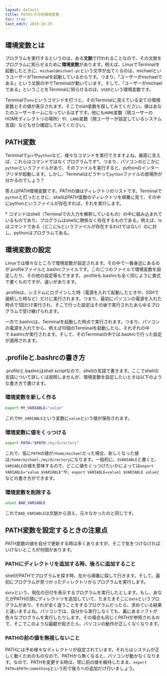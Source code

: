 ```yaml
---
layout: default
title: PATHとその他環境変数
toc: true
last_edit: 2019-10-29
---
```

## 環境変数とは

プログラムを実行するというのは、ある**文脈**で行われることなので、その文脈をプログラムに知らせるために**環境変数**があります。例えば、LinuxでTerminalを起動したときに、`michael@michael-pc`という文字が出てくるのは、michaelというユーザーがTerminalを起動しているからです。つまり、「ユーザーがmichaelである」という文脈の中でTerminalが動いています。そして、「ユーザーがmichaelである」ということをTerminalに知らせるのは、`USER`という環境変数です。

Terminalで`env`というコマンドを打つと、そのTerminalに見えている全ての環境変数とその値が表示されます。そこで`USER`変数を探してみてください。値はあなたのユーザーネームになっているはずです。他にも`HOME`変数（現ユーザーのHOMEディレクトリの場所）や、`LANG`変数（現ユーザーが設定しているシステム言語）などもぜひ確認してみてください。

## PATH変数

Terminalで`gcc`や`python`など、様々なコマンドを実行できますよね。厳密に言えば、これらはコマンドではなくプログラムです\*。つまり、パソコンのどこかに`python`というファイルがあり、そのファイルを実行すると、pythonのインタープリタが起動します。しかし、Terminalはどうやって`python`ファイルの居場所が分かるのでしょう？

答えはPATH環境変数です。PATHの値はディレクトリのリストです。Terminalで`python`と打ったときに、shellはPATH変数のディレクトリを順番に見て、その中にpythonというファイルが存在すれば、それを実行します。

<div class="footnote">* コマンドはshell（Terminalでの入力を解釈しているもの）の中に組み込まれているものであり、プログラムはshellに関係なく存在するものである。例えば、lsはコマンドである（どこにlsというファイルが存在するわけではない）のに対し、pythonはプログラムである。</div>

## 環境変数の設定

Linuxでは様々なところで環境変数が設定されます。その中で一番身近にあるのが.profileファイルと.bashrcファイルです。この二つのファイルで環境変数を設定したり、その他の設定等もできます。.profileも.bashrcも全く同じように書式で書くものですが、違いがあります。

.profileは、システムにログインした時（電源を入れて起動したときや、SSHで接続した時など）だけに実行されます。つまり、最初にパソコンの電源を入れた時点で1回だけ実行され、そこで行った設定はその後で実行されたあらゆるプログラムで受け継げられます。

一方で.bashrcは、Terminalを起動した時点で実行されます。つまり、パソコンの電源を入れてから、例えば10個のTerminalを起動したら、それぞれの中で.bashrcが実行されます。そして、そのTerminalの中では.bashrcで行った設定が適用されます。

## .profileと.bashrcの書き方

.profileと.bashrcはshell scriptなので、shellの言語で書きます。ここでshellの言語について詳しくは説明しませんが、環境変数を設定したいときは以下のような書き方で書けます。

### 環境変数を新しく作る

```bash
export MY_VARIABLE="value"
```

これで`MY_VARIABLE`という変数に`value`という値が保存されます。

### 環境変数に値をくっつける

```bash
export PATH="$PATH:/my/directory"
```

これで、仮に`PATH`の値が`/home/michael`だった場合、新しくなった値は`/home/michael:/my/directory`になります。一般的に、`$VARIABLE`と書くと、`VARIABLE`の値を意味するので、どこに値をくっつけたいかによっては`export VARIABLE="value $VARIABLE"`や、`export VARIABLE=value1 $VARIABLE value2`などの書き方ができます。

### 環境変数を削除する

```bash
unset BAD_VARIABLE
```

これで`BAD_VARIABLE`は文脈から消え、元々なかったのと同じです。

## PATH変数を設定するときの注意点

PATH変数の値を自分で更新する時は多くありますが、そこで気をつけなければいけないところが何個かあります。

### PATHにディレクトリを追加する時、後ろに追加すること

shellがPATHでプログラムを探す時、左から順番に探して行きます。そして、最初にプログラムが見つかったディレクトリからプログラムを実行します。

`date`という、現在の日付を表示するプログラムを実行したとします。もし、あなたがPATHの頭にディレクトリを追加していて、たまたまそこに`date`というプログラムがあり、それが全く違うことをするプログラムだったら、求めている結果と違いますよね。パソコンでは、自分から実行しなくても、裏にあるソフトが色々なプログラムを実行したりします。その場合も同じくPATHが参照されるので、そこでこのような齟齬が起きたら、パソコンの動作が正しくなくなります。

### PATHの前の値を無視しないこと

PATHには予め様々なディレクトリが設定されています。それらはシステムが正しく動くためのものなので、PATHから無くなると、パソコンが動かなくなります。なので、PATHを変更する時は、常に前の値を維持したまま、`export PATH=$PATH:something`という形で後ろへの追加だけ行いましょう。
